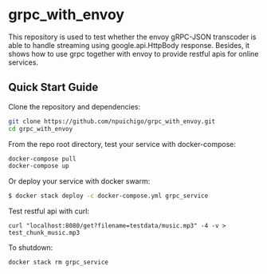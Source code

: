 # grpc_with_envoy

This repository is used to test whether the envoy gRPC-JSON transcoder is able to handle streaming using google.api.HttpBody response. Besides, it shows how to use grpc together with envoy to provide restful apis for online services.

## Quick Start Guide

Clone the repository and dependencies:
```sh
git clone https://github.com/npuichigo/grpc_with_envoy.git
cd grpc_with_envoy
```

From the repo root directory, test your service with docker-compose:
```sh
docker-compose pull
docker-compose up
```

Or deploy your service with docker swarm:

```sh
$ docker stack deploy -c docker-compose.yml grpc_service
```

Test restful api with curl:

```
curl "localhost:8080/get?filename=testdata/music.mp3" -4 -v > test_chunk_music.mp3
```

To shutdown:

```sh
docker stack rm grpc_service
```
